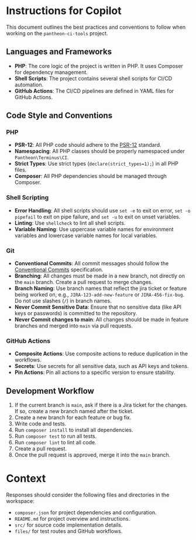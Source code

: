 # Instructions for Copilot

This document outlines the best practices and conventions to follow when working on the `pantheon-ci-tools` project.

## Languages and Frameworks

- **PHP**: The core logic of the project is written in PHP. It uses Composer for dependency management.
- **Shell Scripts**: The project contains several shell scripts for CI/CD automation.
- **GitHub Actions**: The CI/CD pipelines are defined in YAML files for GitHub Actions.

## Code Style and Conventions

### PHP

- **PSR-12**: All PHP code should adhere to the [PSR-12](https://www.php-fig.org/psr/psr-12/) standard.
- **Namespacing**: All PHP classes should be properly namespaced under `Pantheon\Terminus\CI`.
- **Strict Types**: Use strict types (`declare(strict_types=1);`) in all PHP files.
- **Composer**: All PHP dependencies should be managed through Composer.

### Shell Scripting

- **Error Handling**: All shell scripts should use `set -e` to exit on error, `set -o pipefail` to exit on pipe failure, and `set -u` to exit on unset variables.
- **Linting**: Use `shellcheck` to lint all shell scripts.
- **Variable Naming**: Use uppercase variable names for environment variables and lowercase variable names for local variables.

### Git

- **Conventional Commits**: All commit messages should follow the [Conventional Commits](https://www.conventionalcommits.org/en/v1.0.0/) specification.
- **Branching**: All changes must be made in a new branch, not directly on the `main` branch. Create a pull request to merge changes.
- **Branch Naming**: Use branch names that reflect the jira ticket or feature being worked on, e.g., `JIRA-123-add-new-feature` or `JIRA-456-fix-bug`. Do not use slashes (`/`) in branch names.
- **Never Commit Sensitive Data**: Ensure that no sensitive data (like API keys or passwords) is committed to the repository.
- **Never Commit changes to main**: All changes should be made in feature branches and merged into `main` via pull requests.

### GitHub Actions

- **Composite Actions**: Use composite actions to reduce duplication in the workflows.
- **Secrets**: Use secrets for all sensitive data, such as API keys and tokens.
- **Pin Actions**: Pin all actions to a specific version to ensure stability.

## Development Workflow

1. If the current branch is `main`, ask if there is a Jira ticket for the changes. If so, create a new branch named after the ticket.
2.  Create a new branch for each feature or bug fix.
2.  Write code and tests.
3.  Run `composer install` to install all dependencies.
4.  Run `composer test` to run all tests.
5.  Run `composer lint` to lint all code.
6.  Create a pull request.
7.  Once the pull request is approved, merge it into the `main` branch.

# Context
Responses should consider the following files and directories in the workspace:
- `composer.json` for project dependencies and configuration.
- `README.md` for project overview and instructions.
- `src/` for source code implementation details.
- `files/` for test routes and GitHub workflows.

